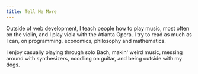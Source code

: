 ```yaml
---
title: Tell Me More
---
```


Outside of web development, I teach people how to play music, most often on the violin, and I play viola with the Atlanta Opera. I try to read as much as I can, on programming, economics, philosophy and mathematics.

I enjoy casually playing through solo Bach, makin' weird music, messing around with synthesizers, noodling on guitar, and being outside with my dogs.
